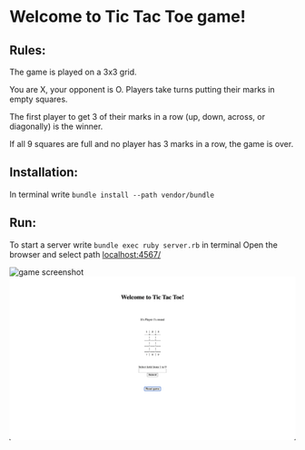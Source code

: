 # Welcome to Tic Tac Toe game!

## Rules:

The game is played on a 3x3 grid.

You are X, your opponent is O. Players take turns putting their marks in empty squares.

The first player to get 3 of their marks in a row (up, down, across, or diagonally) is the winner.

If all 9 squares are full and no player has 3 marks in a row, the game is over.

## Installation:

In terminal write `bundle install --path vendor/bundle`

## Run:
To start a server write `bundle exec ruby server.rb` in terminal
Open the browser and select path [localhost:4567/](http://localhost:4567/)

![game screenshot](https://miro.medium.com/max/395/1*mIjIjWIUc45MQjLDVkOC-w.png)
![game screenshot](assets/tic-tac-toe.png)